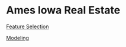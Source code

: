 # Ames Iowa Real Estate

[Feature Selection](https://github.com/CraigGambino/AmesIowaRealEstate/blob/master/ames_feature_selection.ipynb)

[Modeling](https://github.com/CraigGambino/AmesIowaRealEstate/blob/master/ames_pca_model.ipynb)
